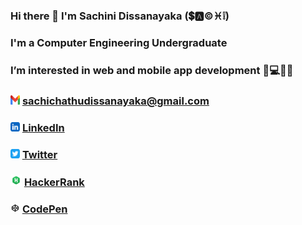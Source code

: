 ###  Hi there 👋 I'm Sachini Dissanayaka (💲🅰©♓❕)
###  I'm a Computer Engineering Undergraduate
###  I’m interested in web and mobile app development 📱💻👩‍💻
### <img src="/img/gmail.png" width=15px height=15px> sachichathudissanayaka@gmail.com 
### <img src="/img/linkedin-app.png" width=15px height=15px> [LinkedIn](https://www.linkedin.com/in/sachini-dissanayaka-373402197/)
### <img src="/img/twitter-app.png" width=15px height=15px> [Twitter](https://twitter.com/Iam_S4ch1)
### <img src="/img/HackerRank.png" width=18px height=18px> [HackerRank](https://www.hackerrank.com/SachiChathu)
### <img src="/img/codepen.png" width=15px height=15px> [CodePen](https://codepen.io/S4ch1)


<!--
**ChathurikaDissanayaka/ChathurikaDissanayaka** is a ✨ _special_ ✨ repository because its `README.md` (this file) appears on your GitHub profile.

Here are some ideas to get you started:

- 🔭 I’m currently working on ...
- 🌱 I’m currently learning ...
- 👯 I’m looking to collaborate on ...
- 🤔 I’m looking for help with ...
- 💬 Ask me about ...
- 📫 How to reach me: ...
- 😄 Pronouns: ...
- ⚡ Fun fact: ...
-->
